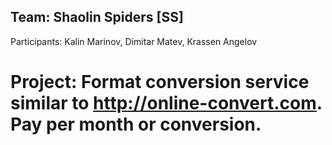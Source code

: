 ## Team: Shaolin Spiders [SS]

Participants: Kalin Marinov, Dimitar Matev, Krassen Angelov

# Project: Format conversion service similar to http://online-convert.com. Pay per month or conversion.
